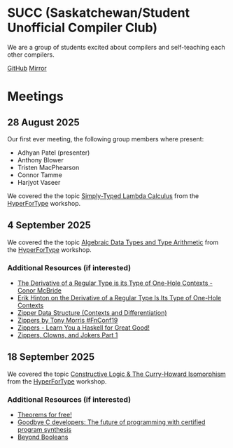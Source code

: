 # SUCC (Saskatchewan/Student Unofficial Compiler Club)

We are a group of students excited about compilers and self-teaching each other
compilers.

[GitHub](https://github.com/frroossst/SUCC/)
[Mirror](https://adhyan.ca/misc/SUCC)


# Meetings

## 28 August 2025

Our first ever meeting, the following group members where present:

- Adhyan Patel (presenter)
- Anthony Blower
- Tristen MacPhearson
- Connor Tamme
- Harjyot Vaseer


We covered the the topic [Simply-Typed Lambda Calculus](https://en.wikipedia.org/wiki/Simply_typed_lambda_calculus) from the [HyperForType](https://hypefortypes.github.io/)
workshop.


## 4 September 2025


We covered the the topic [Algebraic Data Types and Type Arithmetic](https://hypefortypes.github.io/lectures/lec02.pdf) from the [HyperForType](https://hypefortypes.github.io/) 
workshop.


### Additional Resources (if interested)
- [The Derivative of a Regular Type is its Type of One-Hole Contexts - Conor McBride](http://strictlypositive.org/diff.pdf)
- [Erik Hinton on the Derivative of a Regular Type Is Its Type of One-Hole Contexts](https://www.youtube.com/watch?v=K7tQsKxC2I8)
- [Zipper Data Structure (Contexts and Differentiation)](https://en.wikipedia.org/wiki/Zipper_(data_structure)#Contexts_and_differentiation)
- [Zippers by Tony Morris #FnConf19](https://www.youtube.com/watch?v=HqHdgBXOOsE)
- [Zippers - Learn You a Haskell for Great Good!](https://www.learnyouahaskell.com/Zippers)
- [Zippers, Clowns, and Jokers Part 1 ](https://www.youtube.com/watch?v=Mg0Ko7XtDyM)


## 18 September 2025


We covered the topic [Constructive Logic & The Curry-Howard Isomorphism](https://hypefortypes.github.io/lectures/lec03.pdf) from the [HyperForType](https://hypefortypes.github.io/) workshop.


### Additional Resources (if interested)
- [Theorems for free!](https://www2.cs.sfu.ca/CourseCentral/831/burton/Notes/July14/free.pdf)
- [Goodbye C developers: The future of programming with certified program synthesis](https://kirancodes.me/posts/log-certified-synthesis.html)
- [Beyond Booleans](https://overreacted.io/beyond-booleans/)
